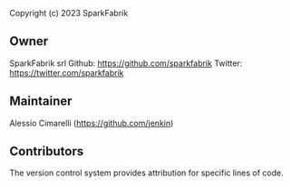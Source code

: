 Copyright (c) 2023 SparkFabrik

Owner
-----
SparkFabrik srl
Github: https://github.com/sparkfabrik
Twitter: https://twitter.com/sparkfabrik

Maintainer
-----------
Alessio Cimarelli (https://github.com/jenkin)

Contributors
------------


The version control system provides attribution for specific lines of code.
